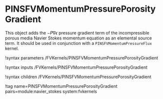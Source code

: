 # PINSFVMomentumPressurePorosityGradient


This object adds the $-P \nabla \epsilon$ pressure gradient term of the
incompressible porous media Navier Stokes momentum equation as an elemental source term. It should be used in conjunction with a
`PINSFVMomentumPressureFlux` kernel.

!syntax parameters /FVKernels/PINSFVMomentumPressurePorosityGradient

!syntax inputs /FVKernels/PINSFVMomentumPressurePorosityGradient

!syntax children /FVKernels/PINSFVMomentumPressurePorosityGradient

!tag name=PINSFVMomentumPressurePorosityGradient pairs=module:navier_stokes system:fvkernels
